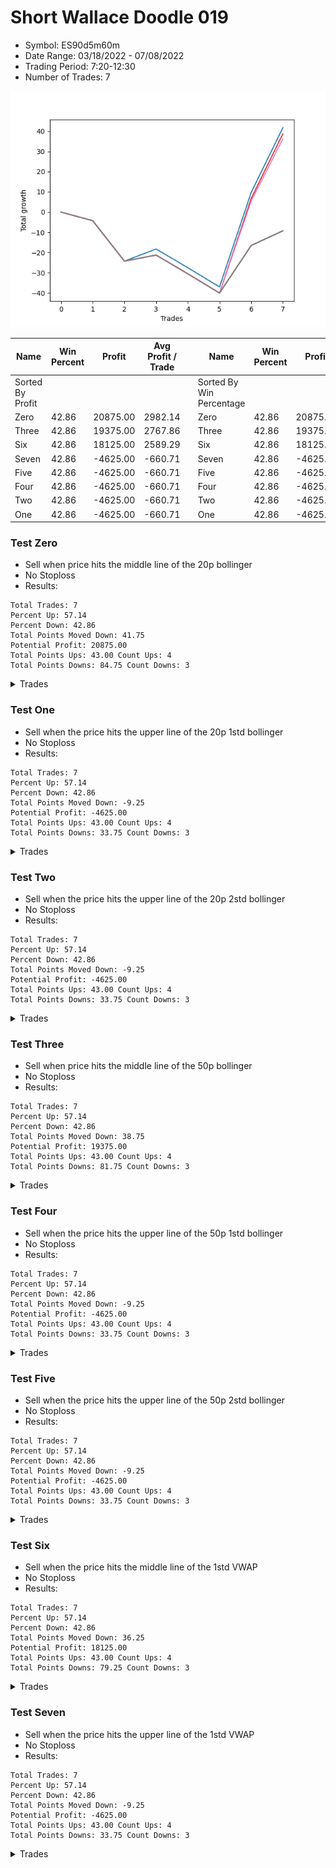# Short Wallace Doodle 019 
- Symbol: ES90d5m60m
- Date Range: 03/18/2022 - 07/08/2022
- Trading Period: 7:20-12:30
- Number of Trades: 7

![Plot](ShortWallaceDoodle019ES90d5m60m.png)

| Name | Win Percent | Profit | Avg Profit / Trade |     | Name | Win Percent | Profit | Avg Profit / Trade |
| ---- | ----------- | ------ | ------------------ | --- | ---- | ----------- | ------ | ------------------ |
| Sorted By <br> Profit | | | | | Sorted By <br> Win Percentage ||||
| Zero | 42.86 | 20875.00 | 2982.14 |     | Zero | 42.86 | 20875.00 | 2982.14 |
| Three | 42.86 | 19375.00 | 2767.86 |     | Three | 42.86 | 19375.00 | 2767.86 |
| Six | 42.86 | 18125.00 | 2589.29 |     | Six | 42.86 | 18125.00 | 2589.29 |
| Seven | 42.86 | -4625.00 | -660.71 |     | Seven | 42.86 | -4625.00 | -660.71 |
| Five | 42.86 | -4625.00 | -660.71 |     | Five | 42.86 | -4625.00 | -660.71 |
| Four | 42.86 | -4625.00 | -660.71 |     | Four | 42.86 | -4625.00 | -660.71 |
| Two | 42.86 | -4625.00 | -660.71 |     | Two | 42.86 | -4625.00 | -660.71 |
| One | 42.86 | -4625.00 | -660.71 |     | One | 42.86 | -4625.00 | -660.71 |

### Test Zero
* Sell when price hits the middle line of the 20p bollinger
* No Stoploss
* Results:
```
Total Trades: 7
Percent Up: 57.14
Percent Down: 42.86
Total Points Moved Down: 41.75
Potential Profit: 20875.00
Total Points Ups: 43.00 Count Ups: 4
Total Points Downs: 84.75 Count Downs: 3
```

<details><summary>Trades</summary>

<code>In: 2022-03-28 12:00:00		Out: 2022-03-28 12:46:00		Total Position Time: 46:00		Total Move Down: -4.25		Total to Date: -4.25</code> <br />
<code>In: 2022-04-07 11:00:00		Out: 2022-04-07 12:00:55		Total Position Time: 60:55		Total Move Down: -20.00		Total to Date: -24.25</code> <br />
<code>In: 2022-05-04 09:40:00		Out: 2022-05-04 10:37:25		Total Position Time: 57:25		Total Move Down: 6.00		Total to Date: -18.25</code> <br />
<code>In: 2022-05-25 11:35:00		Out: 2022-05-25 12:35:55		Total Position Time: 60:55		Total Move Down: -9.25		Total to Date: -27.50</code> <br />
<code>In: 2022-05-25 11:40:00		Out: 2022-05-25 12:40:55		Total Position Time: 60:55		Total Move Down: -9.50		Total to Date: -37.00</code> <br />
<code>In: 2022-06-15 11:45:00		Out: 2022-06-15 11:58:05		Total Position Time: 13:05		Total Move Down: 46.75		Total to Date: 9.75</code> <br />
<code>In: 2022-06-15 11:50:00		Out: 2022-06-15 11:58:05		Total Position Time: 08:05		Total Move Down: 32.00		Total to Date: 41.75</code> <br />


</details>

### Test One
* Sell when the price hits the upper line of the 20p 1std bollinger
* No Stoploss
* Results:
```
Total Trades: 7
Percent Up: 57.14
Percent Down: 42.86
Total Points Moved Down: -9.25
Potential Profit: -4625.00
Total Points Ups: 43.00 Count Ups: 4
Total Points Downs: 33.75 Count Downs: 3
```

<details><summary>Trades</summary>

<code>In: 2022-03-28 12:00:00		Out: 2022-03-28 12:46:00		Total Position Time: 46:00		Total Move Down: -4.25		Total to Date: -4.25</code> <br />
<code>In: 2022-04-07 11:00:00		Out: 2022-04-07 12:00:55		Total Position Time: 60:55		Total Move Down: -20.00		Total to Date: -24.25</code> <br />
<code>In: 2022-05-04 09:40:00		Out: 2022-05-04 10:40:55		Total Position Time: 60:55		Total Move Down: 3.00		Total to Date: -21.25</code> <br />
<code>In: 2022-05-25 11:35:00		Out: 2022-05-25 12:35:55		Total Position Time: 60:55		Total Move Down: -9.25		Total to Date: -30.50</code> <br />
<code>In: 2022-05-25 11:40:00		Out: 2022-05-25 12:40:55		Total Position Time: 60:55		Total Move Down: -9.50		Total to Date: -40.00</code> <br />
<code>In: 2022-06-15 11:45:00		Out: 2022-06-15 12:45:55		Total Position Time: 60:55		Total Move Down: 23.50		Total to Date: -16.50</code> <br />
<code>In: 2022-06-15 11:50:00		Out: 2022-06-15 12:46:00		Total Position Time: 56:00		Total Move Down: 7.25		Total to Date: -9.25</code> <br />


</details>

### Test Two
* Sell when the price hits the upper line of the 20p 2std bollinger
* No Stoploss
* Results:
```
Total Trades: 7
Percent Up: 57.14
Percent Down: 42.86
Total Points Moved Down: -9.25
Potential Profit: -4625.00
Total Points Ups: 43.00 Count Ups: 4
Total Points Downs: 33.75 Count Downs: 3
```

<details><summary>Trades</summary>

<code>In: 2022-03-28 12:00:00		Out: 2022-03-28 12:46:00		Total Position Time: 46:00		Total Move Down: -4.25		Total to Date: -4.25</code> <br />
<code>In: 2022-04-07 11:00:00		Out: 2022-04-07 12:00:55		Total Position Time: 60:55		Total Move Down: -20.00		Total to Date: -24.25</code> <br />
<code>In: 2022-05-04 09:40:00		Out: 2022-05-04 10:40:55		Total Position Time: 60:55		Total Move Down: 3.00		Total to Date: -21.25</code> <br />
<code>In: 2022-05-25 11:35:00		Out: 2022-05-25 12:35:55		Total Position Time: 60:55		Total Move Down: -9.25		Total to Date: -30.50</code> <br />
<code>In: 2022-05-25 11:40:00		Out: 2022-05-25 12:40:55		Total Position Time: 60:55		Total Move Down: -9.50		Total to Date: -40.00</code> <br />
<code>In: 2022-06-15 11:45:00		Out: 2022-06-15 12:45:55		Total Position Time: 60:55		Total Move Down: 23.50		Total to Date: -16.50</code> <br />
<code>In: 2022-06-15 11:50:00		Out: 2022-06-15 12:46:00		Total Position Time: 56:00		Total Move Down: 7.25		Total to Date: -9.25</code> <br />


</details>

### Test Three
* Sell when price hits the middle line of the 50p bollinger
* No Stoploss
* Results:
```
Total Trades: 7
Percent Up: 57.14
Percent Down: 42.86
Total Points Moved Down: 38.75
Potential Profit: 19375.00
Total Points Ups: 43.00 Count Ups: 4
Total Points Downs: 81.75 Count Downs: 3
```

<details><summary>Trades</summary>

<code>In: 2022-03-28 12:00:00		Out: 2022-03-28 12:46:00		Total Position Time: 46:00		Total Move Down: -4.25		Total to Date: -4.25</code> <br />
<code>In: 2022-04-07 11:00:00		Out: 2022-04-07 12:00:55		Total Position Time: 60:55		Total Move Down: -20.00		Total to Date: -24.25</code> <br />
<code>In: 2022-05-04 09:40:00		Out: 2022-05-04 10:40:55		Total Position Time: 60:55		Total Move Down: 3.00		Total to Date: -21.25</code> <br />
<code>In: 2022-05-25 11:35:00		Out: 2022-05-25 12:35:55		Total Position Time: 60:55		Total Move Down: -9.25		Total to Date: -30.50</code> <br />
<code>In: 2022-05-25 11:40:00		Out: 2022-05-25 12:40:55		Total Position Time: 60:55		Total Move Down: -9.50		Total to Date: -40.00</code> <br />
<code>In: 2022-06-15 11:45:00		Out: 2022-06-15 11:58:05		Total Position Time: 13:05		Total Move Down: 46.75		Total to Date: 6.75</code> <br />
<code>In: 2022-06-15 11:50:00		Out: 2022-06-15 11:58:05		Total Position Time: 08:05		Total Move Down: 32.00		Total to Date: 38.75</code> <br />


</details>

### Test Four
* Sell when the price hits the upper line of the 50p 1std bollinger
* No Stoploss
* Results:
```
Total Trades: 7
Percent Up: 57.14
Percent Down: 42.86
Total Points Moved Down: -9.25
Potential Profit: -4625.00
Total Points Ups: 43.00 Count Ups: 4
Total Points Downs: 33.75 Count Downs: 3
```

<details><summary>Trades</summary>

<code>In: 2022-03-28 12:00:00		Out: 2022-03-28 12:46:00		Total Position Time: 46:00		Total Move Down: -4.25		Total to Date: -4.25</code> <br />
<code>In: 2022-04-07 11:00:00		Out: 2022-04-07 12:00:55		Total Position Time: 60:55		Total Move Down: -20.00		Total to Date: -24.25</code> <br />
<code>In: 2022-05-04 09:40:00		Out: 2022-05-04 10:40:55		Total Position Time: 60:55		Total Move Down: 3.00		Total to Date: -21.25</code> <br />
<code>In: 2022-05-25 11:35:00		Out: 2022-05-25 12:35:55		Total Position Time: 60:55		Total Move Down: -9.25		Total to Date: -30.50</code> <br />
<code>In: 2022-05-25 11:40:00		Out: 2022-05-25 12:40:55		Total Position Time: 60:55		Total Move Down: -9.50		Total to Date: -40.00</code> <br />
<code>In: 2022-06-15 11:45:00		Out: 2022-06-15 12:45:55		Total Position Time: 60:55		Total Move Down: 23.50		Total to Date: -16.50</code> <br />
<code>In: 2022-06-15 11:50:00		Out: 2022-06-15 12:46:00		Total Position Time: 56:00		Total Move Down: 7.25		Total to Date: -9.25</code> <br />


</details>

### Test Five
* Sell when the price hits the upper line of the 50p 2std bollinger
* No Stoploss
* Results:
```
Total Trades: 7
Percent Up: 57.14
Percent Down: 42.86
Total Points Moved Down: -9.25
Potential Profit: -4625.00
Total Points Ups: 43.00 Count Ups: 4
Total Points Downs: 33.75 Count Downs: 3
```

<details><summary>Trades</summary>

<code>In: 2022-03-28 12:00:00		Out: 2022-03-28 12:46:00		Total Position Time: 46:00		Total Move Down: -4.25		Total to Date: -4.25</code> <br />
<code>In: 2022-04-07 11:00:00		Out: 2022-04-07 12:00:55		Total Position Time: 60:55		Total Move Down: -20.00		Total to Date: -24.25</code> <br />
<code>In: 2022-05-04 09:40:00		Out: 2022-05-04 10:40:55		Total Position Time: 60:55		Total Move Down: 3.00		Total to Date: -21.25</code> <br />
<code>In: 2022-05-25 11:35:00		Out: 2022-05-25 12:35:55		Total Position Time: 60:55		Total Move Down: -9.25		Total to Date: -30.50</code> <br />
<code>In: 2022-05-25 11:40:00		Out: 2022-05-25 12:40:55		Total Position Time: 60:55		Total Move Down: -9.50		Total to Date: -40.00</code> <br />
<code>In: 2022-06-15 11:45:00		Out: 2022-06-15 12:45:55		Total Position Time: 60:55		Total Move Down: 23.50		Total to Date: -16.50</code> <br />
<code>In: 2022-06-15 11:50:00		Out: 2022-06-15 12:46:00		Total Position Time: 56:00		Total Move Down: 7.25		Total to Date: -9.25</code> <br />


</details>

### Test Six
* Sell when the price hits the middle line of the 1std VWAP
* No Stoploss
* Results:
```
Total Trades: 7
Percent Up: 57.14
Percent Down: 42.86
Total Points Moved Down: 36.25
Potential Profit: 18125.00
Total Points Ups: 43.00 Count Ups: 4
Total Points Downs: 79.25 Count Downs: 3
```

<details><summary>Trades</summary>

<code>In: 2022-03-28 12:00:00		Out: 2022-03-28 12:46:00		Total Position Time: 46:00		Total Move Down: -4.25		Total to Date: -4.25</code> <br />
<code>In: 2022-04-07 11:00:00		Out: 2022-04-07 12:00:55		Total Position Time: 60:55		Total Move Down: -20.00		Total to Date: -24.25</code> <br />
<code>In: 2022-05-04 09:40:00		Out: 2022-05-04 10:40:55		Total Position Time: 60:55		Total Move Down: 3.00		Total to Date: -21.25</code> <br />
<code>In: 2022-05-25 11:35:00		Out: 2022-05-25 12:35:55		Total Position Time: 60:55		Total Move Down: -9.25		Total to Date: -30.50</code> <br />
<code>In: 2022-05-25 11:40:00		Out: 2022-05-25 12:40:55		Total Position Time: 60:55		Total Move Down: -9.50		Total to Date: -40.00</code> <br />
<code>In: 2022-06-15 11:45:00		Out: 2022-06-15 11:57:55		Total Position Time: 12:55		Total Move Down: 45.50		Total to Date: 5.50</code> <br />
<code>In: 2022-06-15 11:50:00		Out: 2022-06-15 11:57:55		Total Position Time: 07:55		Total Move Down: 30.75		Total to Date: 36.25</code> <br />


</details>

### Test Seven
* Sell when the price hits the upper line of the 1std VWAP
* No Stoploss
* Results:
```
Total Trades: 7
Percent Up: 57.14
Percent Down: 42.86
Total Points Moved Down: -9.25
Potential Profit: -4625.00
Total Points Ups: 43.00 Count Ups: 4
Total Points Downs: 33.75 Count Downs: 3
```

<details><summary>Trades</summary>

<code>In: 2022-03-28 12:00:00		Out: 2022-03-28 12:46:00		Total Position Time: 46:00		Total Move Down: -4.25		Total to Date: -4.25</code> <br />
<code>In: 2022-04-07 11:00:00		Out: 2022-04-07 12:00:55		Total Position Time: 60:55		Total Move Down: -20.00		Total to Date: -24.25</code> <br />
<code>In: 2022-05-04 09:40:00		Out: 2022-05-04 10:40:55		Total Position Time: 60:55		Total Move Down: 3.00		Total to Date: -21.25</code> <br />
<code>In: 2022-05-25 11:35:00		Out: 2022-05-25 12:35:55		Total Position Time: 60:55		Total Move Down: -9.25		Total to Date: -30.50</code> <br />
<code>In: 2022-05-25 11:40:00		Out: 2022-05-25 12:40:55		Total Position Time: 60:55		Total Move Down: -9.50		Total to Date: -40.00</code> <br />
<code>In: 2022-06-15 11:45:00		Out: 2022-06-15 12:45:55		Total Position Time: 60:55		Total Move Down: 23.50		Total to Date: -16.50</code> <br />
<code>In: 2022-06-15 11:50:00		Out: 2022-06-15 12:46:00		Total Position Time: 56:00		Total Move Down: 7.25		Total to Date: -9.25</code> <br />


</details>